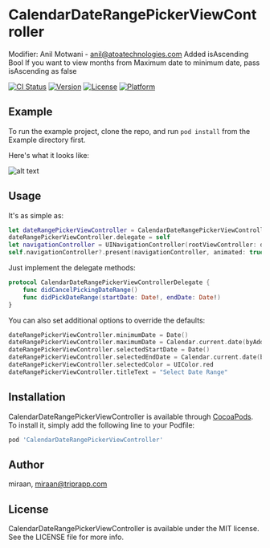 # CalendarDateRangePickerViewController

Modifier: Anil Motwani - anil@atoatechnologies.com
Added isAscending Bool
If you want to view months from Maximum date to minimum date, pass isAscending as false


[![CI Status](http://img.shields.io/travis/miraan/CalendarDateRangePickerViewController.svg?style=flat)](https://travis-ci.org/miraan/CalendarDateRangePickerViewController)
[![Version](https://img.shields.io/cocoapods/v/CalendarDateRangePickerViewController.svg?style=flat)](http://cocoapods.org/pods/CalendarDateRangePickerViewController)
[![License](https://img.shields.io/cocoapods/l/CalendarDateRangePickerViewController.svg?style=flat)](http://cocoapods.org/pods/CalendarDateRangePickerViewController)
[![Platform](https://img.shields.io/cocoapods/p/CalendarDateRangePickerViewController.svg?style=flat)](http://cocoapods.org/pods/CalendarDateRangePickerViewController)

## Example

To run the example project, clone the repo, and run `pod install` from the Example directory first.

Here's what it looks like:

![alt text](https://github.com/miraan/CalendarDateRangePickerViewController/blob/master/recording.gif "Select start and end dates easily.")

## Usage

It's as simple as:

```swift
let dateRangePickerViewController = CalendarDateRangePickerViewController(collectionViewLayout: UICollectionViewFlowLayout())
dateRangePickerViewController.delegate = self
let navigationController = UINavigationController(rootViewController: dateRangePickerViewController)
self.navigationController?.present(navigationController, animated: true, completion: nil)
```

Just implement the delegate methods:

```swift
protocol CalendarDateRangePickerViewControllerDelegate {
    func didCancelPickingDateRange()
    func didPickDateRange(startDate: Date!, endDate: Date!)
}
```

You can also set additional options to override the defaults:

```swift
dateRangePickerViewController.minimumDate = Date()
dateRangePickerViewController.maximumDate = Calendar.current.date(byAdding: .year, value: 2, to: Date())
dateRangePickerViewController.selectedStartDate = Date()
dateRangePickerViewController.selectedEndDate = Calendar.current.date(byAdding: .day, value: 10, to: Date())
dateRangePickerViewController.selectedColor = UIColor.red
dateRangePickerViewController.titleText = "Select Date Range"
```

## Installation

CalendarDateRangePickerViewController is available through [CocoaPods](http://cocoapods.org). To install
it, simply add the following line to your Podfile:

```ruby
pod 'CalendarDateRangePickerViewController'
```

## Author

miraan, miraan@triprapp.com

## License

CalendarDateRangePickerViewController is available under the MIT license. See the LICENSE file for more info.

